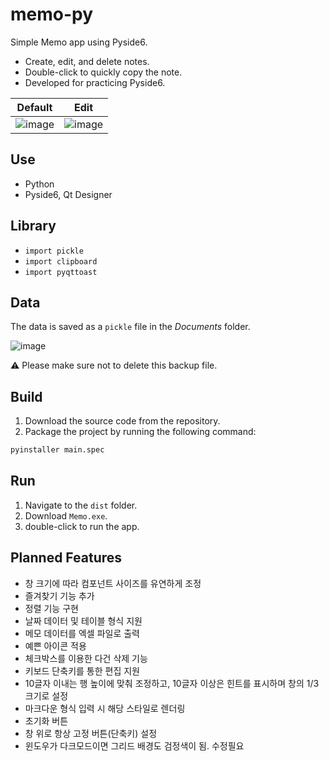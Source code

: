 # memo-py
Simple Memo app using Pyside6.  
- Create, edit, and delete notes.
- Double-click to quickly copy the note.
- Developed for practicing Pyside6.

|**Default** | **Edit** |
|---|---|
![image](https://github.com/user-attachments/assets/b0d056a2-502a-4ff8-b2ee-36ea406bf624) | ![image](https://github.com/user-attachments/assets/1cca1b12-ac4d-4205-9cd6-5e1a0e97d941)
   
## Use
- Python
- Pyside6, Qt Designer

## Library
- `import pickle`
- `import clipboard`
- `import pyqttoast`

## Data
The data is saved as a `pickle` file in the _Documents_ folder.  

![image](https://github.com/user-attachments/assets/f266ca19-304e-4a31-9f2f-53cff19148a2)

⚠️  Please make sure not to delete this backup file.

## Build
1. Download the source code from the repository.
2. Package the project by running the following command:
```bash
pyinstaller main.spec
```

## Run
1. Navigate to the `dist` folder.
2. Download `Memo.exe`.
3. double-click to run the app.

## Planned Features
- 창 크기에 따라 컴포넌트 사이즈를 유연하게 조정
- 즐겨찾기 기능 추가
- 정렬 기능 구현
- 날짜 데이터 및 테이블 형식 지원
- 메모 데이터를 엑셀 파일로 출력
- 예쁜 아이콘 적용
- 체크박스를 이용한 다건 삭제 기능
- 키보드 단축키를 통한 편집 지원
- 10글자 이내는 행 높이에 맞춰 조정하고, 10글자 이상은 힌트를 표시하며 창의 1/3 크기로 설정
- 마크다운 형식 입력 시 해당 스타일로 렌더링
- 초기화 버튼
- 창 위로 항상 고정 버튼(단축키) 설정
- 윈도우가 다크모드이면 그리드 배경도 검정색이 됨. 수정필요
